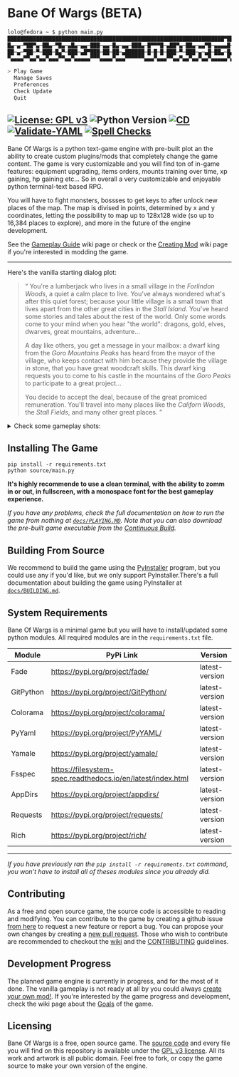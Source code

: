 # Bane Of Wargs (BETA)

```bash
lolo@fedora ~ $ python main.py
████████████████████████████████████████████████████████████████████▀███████
█▄─▄─▀██▀▄─██▄─▀█▄─▄█▄─▄▄─███─▄▄─█▄─▄▄─███▄─█▀▀▀█─▄██▀▄─██▄─▄▄▀█─▄▄▄▄█─▄▄▄▄█
██─▄─▀██─▀─███─█▄▀─███─▄█▀███─██─██─▄██████─█─█─█─███─▀─███─▄─▄█─██▄─█▄▄▄▄─█
▀▄▄▄▄▀▀▄▄▀▄▄▀▄▄▄▀▀▄▄▀▄▄▄▄▄▀▀▀▄▄▄▄▀▄▄▄▀▀▀▀▀▀▄▄▄▀▄▄▄▀▀▄▄▀▄▄▀▄▄▀▄▄▀▄▄▄▄▄▀▄▄▄▄▄▀

> Play Game
  Manage Saves
  Preferences
  Check Update
  Quit
```
[![License: GPL v3](https://img.shields.io/badge/License-GPLv3-blue.svg)](https://www.gnu.org/licenses/gpl-3.0)
![Python Version](https://badgen.net/badge/python/3.12/blue?icon=python)
[![CD](https://github.com/Dungeons-of-Kathallion/Bane-Of-Wargs/actions/workflows/cd.yaml/badge.svg)](https://github.com/Dungeons-of-Kathallion/Bane-Of-Wargs/actions/workflows/cd.yaml)
[![Validate-YAML](https://github.com/Dungeons-of-Kathallion/Bane-Of-Wargs/actions/workflows/yaml_checks.yaml/badge.svg)](https://github.com/Dungeons-of-Kathallion/Bane-Of-Wargs/actions/workflows/yaml_checks.yaml)
[![Spell Checks](https://github.com/Dungeons-of-Kathallion/Bane-Of-Wargs/actions/workflows/spell_checks.yaml/badge.svg)](https://github.com/Dungeons-of-Kathallion/Bane-Of-Wargs/actions/workflows/spell_checks.yaml)
---

Bane Of Wargs is a python text-game engine with pre-built plot an the ability to create custom plugins/mods that completely change the game content. The game is very customizable and you will find ton of in-game features: equipment upgrading, items orders, mounts training over time, xp gaining, hp gaining etc... So in overall a very customizable and enjoyable python terminal-text based RPG.

You will have to fight monsters, bossses to get keys to after unlock new places of the map. The map is divised in points, determined by x and y coordinates, letting the possibility to map up to 128x128 wide (so up to 16,384 places to explore), and more in the future of the engine development.

See the [Gameplay Guide](https://github.com/Dungeons-of-Kathallion/Bane-Of-Wargs/wiki/Gameplay-Guide) wiki page or check or the [Creating Mod](https://github.com/Dungeons-of-Kathallion/Bane-Of-Wargs/wiki/Creating-Mods) wiki page if you're interested in modding the game.

---

Here's the vanilla starting dialog plot:
> “
> You're a lumberjack who lives in a small village in the _Forlindon Woods_, a quiet a calm place to live. You've always wondered what's after this quiet forest; because your little village is a small town that lives apart from the other great cities in the _Stall Island_. You've heard some stories and tales about the rest of the world. Only some words come to your mind when you hear "the world": dragons, gold, elves, dwarves, great mountains, adventure...
> 
> A day like others, you get a message in your mailbox: a dwarf king from the _Goro Mountains Peaks_ has heard from the mayor of the village, who keeps contact with him because they provide the village in stone, that you have great woodcraft skills. This dwarf king requests you to come to his castle in the mountains of the _Goro Peaks_ to participate to a great project...
>
> You decide to accept the deal, because of the great promiced remuneration. You'll travel into many places like the _Californ Woods_, the _Stall Fields_, and many other great places.
> ”

<details>

<summary>Check some gameplay shots:</summary>

![Screenshot from 2024-03-15 19-10-58](https://github.com/Dungeons-of-Kathallion/Bane-Of-Wargs/assets/87318892/027e11fe-cf7b-4f08-9e24-9bb165fb089f)
---
![Screenshot from 2024-03-15 19-10-44](https://github.com/Dungeons-of-Kathallion/Bane-Of-Wargs/assets/87318892/4db77509-edcf-4124-945c-b62ecde4b677)
---
![Screenshot from 2024-03-15 19-10-21](https://github.com/Dungeons-of-Kathallion/Bane-Of-Wargs/assets/87318892/22630735-c39a-4d31-aaeb-ecc9dc555440)
---
![Screenshot from 2024-03-15 19-10-10](https://github.com/Dungeons-of-Kathallion/Bane-Of-Wargs/assets/87318892/937e8139-6f6a-4e6f-a9d2-10c2c54b6e0a)
---
![Screenshot from 2024-03-15 19-10-06](https://github.com/Dungeons-of-Kathallion/Bane-Of-Wargs/assets/87318892/a4bd5464-87fa-486b-9e89-f0172532edeb)
---
![Screenshot from 2024-03-15 19-09-58](https://github.com/Dungeons-of-Kathallion/Bane-Of-Wargs/assets/87318892/96e980d1-d085-429e-b056-597194177157)
---
![Screenshot from 2024-03-15 19-09-43](https://github.com/Dungeons-of-Kathallion/Bane-Of-Wargs/assets/87318892/5e134855-46a2-496a-a8db-0326b9561b10)
---
![Screenshot from 2024-03-15 19-09-08](https://github.com/Dungeons-of-Kathallion/Bane-Of-Wargs/assets/87318892/1162ed85-d2b1-4b81-81a1-925f42713b28)
---
![Screenshot from 2024-03-15 19-08-44](https://github.com/Dungeons-of-Kathallion/Bane-Of-Wargs/assets/87318892/ccbeb0db-d5e4-4b27-9f7d-11e561e12dd4)
---
![Screenshot from 2024-03-15 19-08-29](https://github.com/Dungeons-of-Kathallion/Bane-Of-Wargs/assets/87318892/bc6aa333-bcf3-4bf2-b9d2-2c28d1a1f634)
---
![Screenshot from 2024-03-15 19-08-17](https://github.com/Dungeons-of-Kathallion/Bane-Of-Wargs/assets/87318892/e323d2a4-103f-4ecc-9da0-947ab5b03c3e)
---
![Screenshot from 2024-03-15 19-07-40](https://github.com/Dungeons-of-Kathallion/Bane-Of-Wargs/assets/87318892/7d1cea75-ec80-4ca6-b098-5191584e0e29)
---
![Screenshot from 2024-03-15 19-06-56](https://github.com/Dungeons-of-Kathallion/Bane-Of-Wargs/assets/87318892/53a7c07d-15eb-4002-bddc-f40ab4b327e5)
---
![Screenshot from 2024-03-15 19-06-33](https://github.com/Dungeons-of-Kathallion/Bane-Of-Wargs/assets/87318892/85754f0d-fc1b-4cf4-8226-1962a050628d)
---
![Screenshot from 2024-03-15 19-06-23](https://github.com/Dungeons-of-Kathallion/Bane-Of-Wargs/assets/87318892/1b33bfc7-feb3-4404-8267-3a4f8de3f817)
---
![Screenshot from 2024-03-15 19-06-08](https://github.com/Dungeons-of-Kathallion/Bane-Of-Wargs/assets/87318892/e3de6e0e-1b5f-4da2-8e23-333046ac7a16)
---
![Screenshot from 2024-03-15 19-05-39](https://github.com/Dungeons-of-Kathallion/Bane-Of-Wargs/assets/87318892/88144fe6-ae0c-4027-8667-bd52713bb527)
---
![Screenshot from 2024-03-15 19-05-23](https://github.com/Dungeons-of-Kathallion/Bane-Of-Wargs/assets/87318892/4333249c-c50b-42e9-b377-9646e01782a7)
---
![Screenshot from 2024-03-15 19-05-02](https://github.com/Dungeons-of-Kathallion/Bane-Of-Wargs/assets/87318892/f4990255-7f2e-4e76-a0f1-6da970f90070)
---
![Screenshot from 2024-03-15 19-04-47](https://github.com/Dungeons-of-Kathallion/Bane-Of-Wargs/assets/87318892/ab69ab07-d780-4b9d-ba75-de8ff6c3e86f)
---
![Screenshot from 2024-03-15 19-04-18](https://github.com/Dungeons-of-Kathallion/Bane-Of-Wargs/assets/87318892/a464e761-d67a-4fce-b5bf-03650618dd96)
---
![Screenshot from 2024-03-15 19-04-06](https://github.com/Dungeons-of-Kathallion/Bane-Of-Wargs/assets/87318892/bbe57829-d879-42e0-b005-dd00e98b41d6)
---
![Screenshot from 2024-03-15 19-03-45](https://github.com/Dungeons-of-Kathallion/Bane-Of-Wargs/assets/87318892/00271e64-78be-4638-ad34-3726d5eb45b8)
---
![Screenshot from 2024-03-15 19-03-14](https://github.com/Dungeons-of-Kathallion/Bane-Of-Wargs/assets/87318892/f9828aea-e5f1-4908-8ca6-e3716580964b)
---
![Screenshot from 2024-03-15 19-02-57](https://github.com/Dungeons-of-Kathallion/Bane-Of-Wargs/assets/87318892/d28eab41-ab2f-4665-9a2b-36da62219c6c)
---
![Screenshot from 2024-03-15 19-02-14](https://github.com/Dungeons-of-Kathallion/Bane-Of-Wargs/assets/87318892/bbecaf2c-7766-48b5-8a24-eca909450597)
---
![Screenshot from 2024-03-15 19-01-29](https://github.com/Dungeons-of-Kathallion/Bane-Of-Wargs/assets/87318892/311137a4-c213-4968-a1c2-fa9585e562da)
---
![Screenshot from 2024-03-15 19-01-12](https://github.com/Dungeons-of-Kathallion/Bane-Of-Wargs/assets/87318892/f74178db-e9c0-4c08-9abf-df3ddc25cd9c)
---

</details>

## Installing The Game

```
pip install -r requirements.txt
python source/main.py
```

**It's highly recommende to use a clean terminal, with the ability to zomm in or out, in fullscreen, with a monospace font for the best gameplay experience.**

_If you have any problems, check the full documentation on how to run the game from nothing at [`docs/PLAYING.MD`](https://github.com/Dungeons-of-Kathallion/Bane-Of-Wargs/blob/master/docs/PLAYING.md)._
_Note that you can also download the pre-built game executable from the [Continuous Build](https://github.com/Dungeons-of-Kathallion/Bane-Of-Wargs/releases/tag/9.9.9-continuous)._

## Building From Source

We recommend to build the game using the [PyInstaller](https://pyinstaller.org/en/stable/) program, but you could use any if you'd like, but we only support PyInstaller.There's a full documentation about building the game using PyInstaller at [`docs/BUILDING.md`](https://github.com/Dungeons-of-Kathallion/Bane-Of-Wargs/blob/master/docs/BUILDING.md).

## System Requirements

Bane Of Wargs is a minimal game but you will have to install/updated some python modules.
All required modules are in the `requirements.txt` file.

| Module    | PyPi Link                                                   | Version        |
|-----------|-------------------------------------------------------------|----------------|
| Fade      | https://pypi.org/project/fade/                              | latest-version |
| GitPython | https://pypi.org/project/GitPython/                         | latest-version |
| Colorama  | https://pypi.org/project/colorama/                          | latest-version |
| PyYaml    | https://pypi.org/project/PyYAML/                            | latest-version |
| Yamale    | https://pypi.org/project/yamale/                            | latest-version |
| Fsspec    | https://filesystem-spec.readthedocs.io/en/latest/index.html | latest-version |
| AppDirs   | https://pypi.org/project/appdirs/                           | latest-version |
| Requests  | https://pypi.org/project/requests/                          | latest-version |
| Rich      | https://pypi.org/project/rich/                              | latest-version |

---

_If you have previously ran the `pip install -r requirements.txt` command, you won't have to install all of theses modules since you already did._

## Contributing

As a free and open source game, the source code is accessible to reading and modifying. You can contribute to the game by creating a github issue [from here](https://github.com/Dungeons-of-Kathallion/Bane-Of-Wargs/issues/new/choose) to request a new feature or report a bug. You can propose your own changes by creating a [new pull request](https://github.com/Dungeons-of-Kathallion/Bane-Of-Wargs/pulls). Those who wish to contribute are recommended to checkout the [wiki](https://github.com/Dungeons-of-Kathallion/Bane-Of-Wargs/wiki) and the [CONTRIBUTING](https://github.com/Dungeons-of-Kathallion/Bane-Of-Wargs/blob/master/.github/CONTRIBUTING.md) guidelines.

## Development Progress

The planned game engine is currently in progress, and for the most of it done. The vanilla gameplay is not ready at all by you could always [create your own mod!](https://github.com/Dungeons-of-Kathallion/Bane-Of-Wargs/wiki/Creating-Mods). If you're interested by the game progress and development, check the wiki page about the [Goals](https://github.com/Dungeons-of-Kathallion/Bane-Of-Wargs/wiki/Game-Progression) of the game.

## Licensing

Bane Of Wargs is a free, open source game. The [source code](https://github.com/Dungeons-of-Kathallion/Bane-Of-Wargs/tree/master/source) and every file you will find on this repository is available under the [GPL v3 license](https://github.com/Dungeons-of-Kathallion/Bane-Of-Wargs?tab=GPL-3.0-1-ov-file#readme).
All its work and artwork is all public domain. Feel free to fork, or copy the game source to make your own version of the engine.

